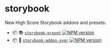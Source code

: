 # storybook

New High Score Storybook addons and presets:

- :package: :books: [`storybook-preset`](packages/storybook-preset) [![NPM version](https://img.shields.io/npm/v/@newhighsco/storybook-preset.svg)](https://www.npmjs.com/package/@newhighsco/storybook-preset)
- :package: :lion: [`storybook-addon-svgr`](packages/storybook-addon-svgr) [![NPM version](https://img.shields.io/npm/v/@newhighsco/storybook-addon-svgr.svg)](https://www.npmjs.com/package/@newhighsco/storybook-addon-svgr)
